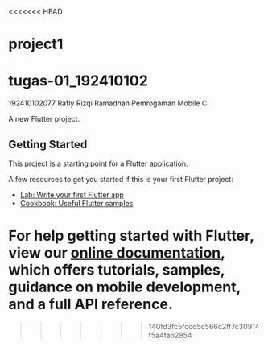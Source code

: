 <<<<<<< HEAD
# project1
# tugas-01_192410102
192410102077
Rafly Rizqi Ramadhan
Pemrogaman Mobile C

A new Flutter project.

## Getting Started

This project is a starting point for a Flutter application.

A few resources to get you started if this is your first Flutter project:

- [Lab: Write your first Flutter app](https://flutter.dev/docs/get-started/codelab)
- [Cookbook: Useful Flutter samples](https://flutter.dev/docs/cookbook)

For help getting started with Flutter, view our
[online documentation](https://flutter.dev/docs), which offers tutorials,
samples, guidance on mobile development, and a full API reference.
=======

>>>>>>> 140fd3fc5fccd5c566c2ff7c30914f5a4fab2854
